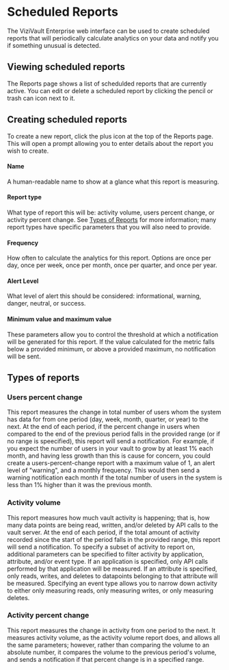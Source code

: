 # Scheduled Reports

The ViziVault Enterprise web interface can be used to create scheduled reports that will periodically calculate analytics on your data and notify you if something unusual is detected.

## Viewing scheduled reports

The Reports page shows a list of schedulded reports that are currently active. You can edit or delete a scheduled report by clicking the pencil or trash can icon next to it.

## Creating scheduled reports

To create a new report, click the plus icon at the top of the Reports page. This will open a prompt allowing you to enter details about the report you wish to create.

#### Name
A human-readable name to show at a glance what this report is measuring.

#### Report type
What type of report this will be: activity volume, users percent change, or activity percent change. See [Types of Reports](#types-of-reports) for more information; many report types have specific parameters that you will also need to provide.

#### Frequency
How often to calculate the analytics for this report. Options are once per day, once per week, once per month, once per quarter, and once per year.

#### Alert Level
What level of alert this should be considered: informational, warning, danger, neutral, or success.

#### Minimum value and maximum value
These parameters allow you to control the threshold at which a notification will be generated for this report. If the value calculated for the metric falls below a provided minimum, or above a provided maximum, no notification will be sent.

## Types of reports

### Users percent change
This report measures the change in total number of users whom the system has data for from one period (day, week, month, quarter, or year) to the next. At the end of each period, if the percent change in users when compared to the end of the previous period falls in the provided range (or if no range is speecified), this report will send a notification. For example, if you expect the number of users in your vault to grow by at least 1% each month, and having less growth than this is cause for concern, you could create a users-percent-change report with a maximum value of 1, an alert level of "warning", and a monthly frequency. This would then send a warning notification each month if the total number of users in the system is less than 1% higher than it was the previous month.

### Activity volume
This report measures how much vault activity is happening; that is, how many data points are being read, written, and/or deleted by API calls to the vault server. At the end of each period, if the total amount of activity recorded since the start of the period falls in the provided range, this report will send a notification. To specify a subset of activity to report on, additional parameters can be specified to filter activity by application, attribute, and/or event type. If an application is specified, only API calls performed by that application will be measured. If an attribute is specified, only reads, writes, and deletes to datapoints belonging to that attribute will be measured. Specifying an event type allows you to narrow down activity to either only measuring reads, only measuring writes, or only measuring deletes.

### Activity percent change
This report measures the change in activity from one period to the next. It measures activity volume, as the activity volume report does, and allows all the same parameters; however, rather than comparing the volume to an absolute number, it compares the volume to the previous period's volume, and sends a notification if that percent change is in a specified range.